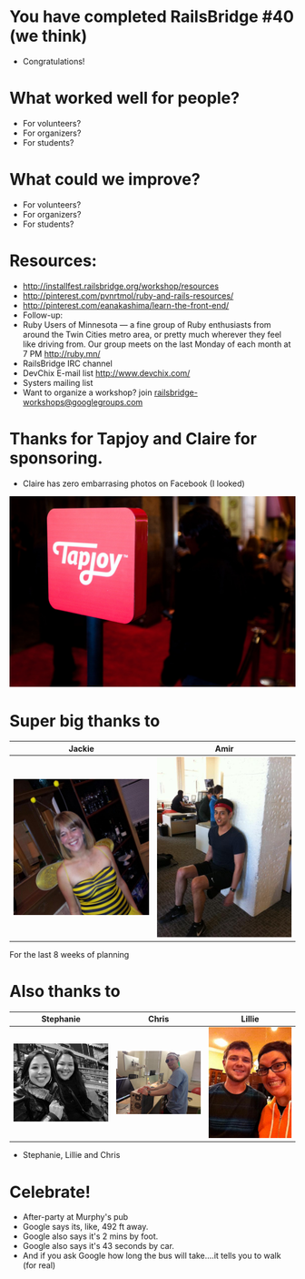 <!SLIDE bullets incremental>
# You have completed RailsBridge #40 (we think)
* Congratulations!

<!SLIDE bullets>
# What worked well for people?
* For volunteers?
* For organizers?
* For students?

<!SLIDE bullets>
# What could we improve?
* For volunteers?
* For organizers?
* For students?

<!SLIDE bullets>


<!SLIDE bullets>
# Resources:
* http://installfest.railsbridge.org/workshop/resources
* http://pinterest.com/pvnrtmol/ruby-and-rails-resources/
* http://pinterest.com/eanakashima/learn-the-front-end/
* Follow-up:
* Ruby Users of Minnesota — a fine group of Ruby enthusiasts from around the Twin Cities metro area, or pretty much wherever they feel like driving from. Our group meets on the last Monday of each month at 7 PM http://ruby.mn/
* RailsBridge IRC channel
* DevChix E-mail list http://www.devchix.com/
* Systers mailing list
* Want to organize a workshop? join railsbridge-workshops@googlegroups.com

<!SLIDE bullets>
# Thanks for Tapjoy and Claire for sponsoring.
* Claire has zero embarrasing photos on Facebook (I looked)

![Tapjoy](img/tapjoy2.jpg)

<!SLIDE bullets>
# Super big thanks to

|Jackie | Amir |
|----|-----|
| <img src="img/jackie.jpg" alt="Ruby" width="300"> | <img src="img/amir.jpg" alt="Rails" width="300">


For the last 8 weeks of planning

<!SLIDE bullets>
# Also thanks to
|Stephanie | Chris | Lillie |
|----|-----|----|
| <img src="img/stephanie.jpg" alt="Ruby" width="300"> | <img src="img/chris.jpg" alt="Rails" width="300"> | <img src="img/lillie2.jpg" alt="Rails" width="300">


* Stephanie, Lillie and Chris

<!SLIDE bullets>
# Celebrate!
* After-party at Murphy's pub
* Google says its, like, 492 ft away.
* Google also says it's 2 mins by foot.
* Google also says it's 43 seconds by car.
* And if you ask Google how long the bus will take....it tells you to walk (for real)
